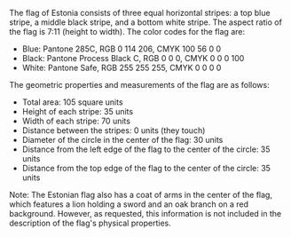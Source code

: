 The flag of Estonia consists of three equal horizontal stripes: a top blue stripe, a middle black stripe, and a bottom white stripe. The aspect ratio of the flag is 7:11 (height to width). The color codes for the flag are: 

- Blue: Pantone 285C, RGB 0 114 206, CMYK 100 56 0 0
- Black: Pantone Process Black C, RGB 0 0 0, CMYK 0 0 0 100
- White: Pantone Safe, RGB 255 255 255, CMYK 0 0 0 0

The geometric properties and measurements of the flag are as follows:

- Total area: 105 square units
- Height of each stripe: 35 units
- Width of each stripe: 70 units
- Distance between the stripes: 0 units (they touch)
- Diameter of the circle in the center of the flag: 30 units
- Distance from the left edge of the flag to the center of the circle: 35 units
- Distance from the top edge of the flag to the center of the circle: 35 units

Note: The Estonian flag also has a coat of arms in the center of the flag, which features a lion holding a sword and an oak branch on a red background. However, as requested, this information is not included in the description of the flag's physical properties.